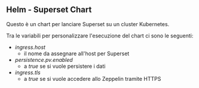 ## Helm - Superset Chart

Questo è un chart per lanciare Superset su un cluster Kubernetes.

Tra le variabili per personalizzare l'esecuzione del chart ci sono le seguenti:

- _ingress.host_
  - il nome da assegnare all'host per Superset
- _persistence.pv.enabled_
  - a _true_ se si vuole persistere i dati
- _ingress.tls_
  - a _true_ se si vuole accedere allo Zeppelin tramite HTTPS
